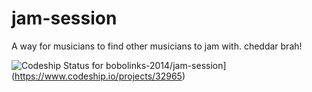 jam-session
===========

A way for musicians to find other musicians to jam with. cheddar brah!

![Codeship Status for bobolinks-2014/jam-session](https://www.codeship.io/projects/dfbdf670-1105-0132-f710-3a327caa04b7/status)](https://www.codeship.io/projects/32965)
